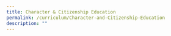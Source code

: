```yaml
---
title: Character & Citizenship Education
permalink: /curriculum/Character-and-Citizenship-Education
description: ""
---
```

